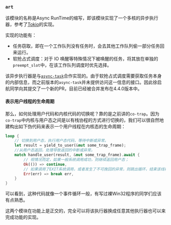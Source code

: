 ### `art`

该模块的名称是Async RunTime的缩写，即该模块实现了一个多核的异步执行器，参考了[Tokio](https://tokio.rs/)的实现。

实现的功能有：

- 任务窃取，即在一个工作队列没有任务时，会去其他工作队列偷一部分任务回来运行。
- 软抢占式调度：对于 IO 唤醒等特殊情况下被唤醒的任务，将其放在单独的`preempt_slot`中，在该工作队列调度时优先选择。

该异步执行器是与[`async-task`](https://docs.rs/async-task/latest/async_task/)合作实现的。由于软抢占式调度需要获取任务本身的内部信息，而之前版本的`async-task`并未提供访问这一信息的接口。因此徐启航同学向其提交了一个新的PR，目前已经被合并发布在4.4.0版本中。

#### 表示用户线程的生命周期

那么，如何处理用户代码和内核代码的切换呢？靠的是之前讲的`co-trap`。因为`co-trap`中内核与用户态之间是以有栈协程的方式进行切换的，我们可以很自然地建构出如下伪代码来表示一个用户线程在内核态的生命周期：

```rust
loop {
    // 切换到用户态，执行用户态代码，等待中断或异常。
    let result = yield_to_user(&mut some_trap_frame);
    //从用户态返回，处理导致返回的中断或异常。
    match handle_user(result, &mut some_trap_frame).await {
        // 视情况而定，如果一般系统调用成功，则继续返回用户态；
        Ok(()) => continue,
        // 如果调用了EXIT系统调用，或者发生了不可挽回的异常，则跳出循环，结束该线程。
        Err(err) => break err,
    }
}
```

可以看到，这种代码就像一个事件循环一般，有写过裸Win32程序的同学们应该有点熟悉。

这两个模块在功能上是正交的，完全可以将该执行器换成任意其他执行器也可以来完成功能的实现。